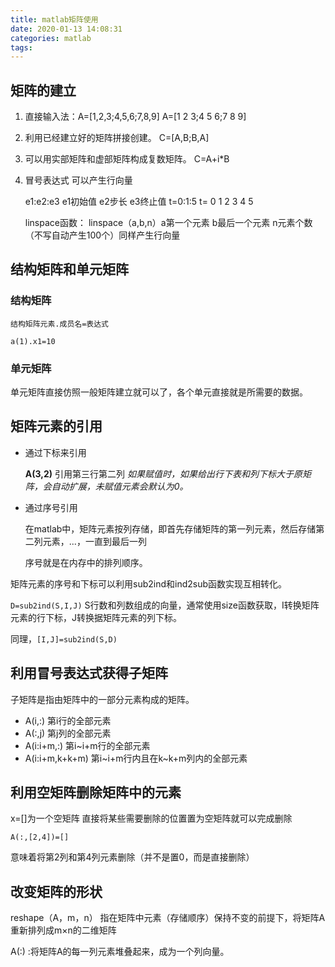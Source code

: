 ```yaml
---
title: matlab矩阵使用
date: 2020-01-13 14:08:31
categories: matlab
tags:
---
```


## 矩阵的建立

1. 直接输入法：A=[1,2,3;4,5,6;7,8,9] A=[1 2 3;4 5 6;7 8 9]

2. 利用已经建立好的矩阵拼接创建。 C=[A,B;B,A]

3. 可以用实部矩阵和虚部矩阵构成复数矩阵。 C=A+i*B

4. 冒号表达式 可以产生行向量 
 
    e1:e2:e3 e1初始值 e2步长 e3终止值 t=0:1:5 t= 0 1 2 3 4 5
    
    linspace函数： linspace（a,b,n）a第一个元素 b最后一个元素 n元素个数（不写自动产生100个）同样产生行向量


## 结构矩阵和单元矩阵

### 结构矩阵

`结构矩阵元素.成员名=表达式`

`a(1).x1=10`

### 单元矩阵

单元矩阵直接仿照一般矩阵建立就可以了，各个单元直接就是所需要的数据。

## 矩阵元素的引用

- 通过下标来引用

    **A(3,2)** 引用第三行第二列 *如果赋值时，如果给出行下表和列下标大于原矩阵，会自动扩展，未赋值元素会默认为0。*
- 通过序号引用

    在matlab中，矩阵元素按列存储，即首先存储矩阵的第一列元素，然后存储第二列元素，...，一直到最后一列

    序号就是在内存中的排列顺序。

矩阵元素的序号和下标可以利用sub2ind和ind2sub函数实现互相转化。

`D=sub2ind(S,I,J)` S行数和列数组成的向量，通常使用size函数获取，I转换矩阵元素的行下标，J转换据矩阵元素的列下标。

同理，`[I,J]=sub2ind(S,D)`

## 利用冒号表达式获得子矩阵

子矩阵是指由矩阵中的一部分元素构成的矩阵。

- A(i,:) 第i行的全部元素
- A(:,j) 第j列的全部元素
- A(i:i+m,:) 第i~i+m行的全部元素
- A(i:i+m,k+k+m) 第i~i+m行内且在k~k+m列内的全部元素

## 利用空矩阵删除矩阵中的元素

x=[]为一个空矩阵
直接将某些需要删除的位置置为空矩阵就可以完成删除

`A(:,[2,4])=[]`

意味着将第2列和第4列元素删除（并不是置0，而是直接删除）

## 改变矩阵的形状

reshape（A，m，n） 指在矩阵中元素（存储顺序）保持不变的前提下，将矩阵A重新排列成m×n的二维矩阵

A(:) :将矩阵A的每一列元素堆叠起来，成为一个列向量。
